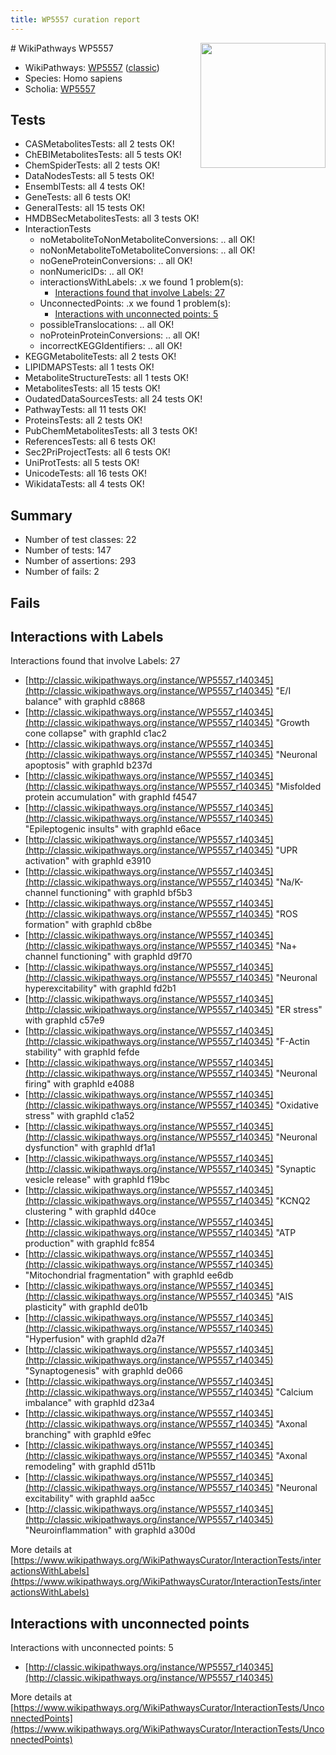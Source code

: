 ```yaml
---
title: WP5557 curation report
---
```


<img style="float: right; width: 200px" src="https://upload.wikimedia.org/wikipedia/commons/thumb/8/83/Wplogo_with_text_500.png/640px-Wplogo_with_text_500.png" />
# WikiPathways WP5557

* WikiPathways: [WP5557](https://wikipathways.org/pathways/WP5557) ([classic](https://classic.wikipathways.org/instance/WP5557))
* Species: Homo sapiens
* Scholia: [WP5557](https://scholia.toolforge.org/wikipathways/WP5557)
## Tests
* CASMetabolitesTests: all 2 tests OK!
* ChEBIMetabolitesTests: all 5 tests OK!
* ChemSpiderTests: all 2 tests OK!
* DataNodesTests: all 5 tests OK!
* EnsemblTests: all 4 tests OK!
* GeneTests: all 6 tests OK!
* GeneralTests: all 15 tests OK!
* HMDBSecMetabolitesTests: all 3 tests OK!
* InteractionTests
    * noMetaboliteToNonMetaboliteConversions: .. all OK!
    * noNonMetaboliteToMetaboliteConversions: .. all OK!
    * noGeneProteinConversions: .. all OK!
    * nonNumericIDs: .. all OK!
    * interactionsWithLabels: .x we found 1 problem(s):
        * [Interactions found that involve Labels: 27](#fe97a8de)
    * UnconnectedPoints: .x we found 1 problem(s):
        * [Interactions with unconnected points: 5](#35a61add)
    * possibleTranslocations: .. all OK!
    * noProteinProteinConversions: .. all OK!
    * incorrectKEGGIdentifiers: .. all OK!
* KEGGMetaboliteTests: all 2 tests OK!
* LIPIDMAPSTests: all 1 tests OK!
* MetaboliteStructureTests: all 1 tests OK!
* MetabolitesTests: all 15 tests OK!
* OudatedDataSourcesTests: all 24 tests OK!
* PathwayTests: all 11 tests OK!
* ProteinsTests: all 2 tests OK!
* PubChemMetabolitesTests: all 3 tests OK!
* ReferencesTests: all 6 tests OK!
* Sec2PriProjectTests: all 6 tests OK!
* UniProtTests: all 5 tests OK!
* UnicodeTests: all 16 tests OK!
* WikidataTests: all 4 tests OK!


## Summary

* Number of test classes: 22
* Number of tests: 147
* Number of assertions: 293
* Number of fails: 2

## Fails

<a name="fe97a8de" />

## Interactions with Labels

Interactions found that involve Labels: 27

* [http://classic.wikipathways.org/instance/WP5557_r140345](http://classic.wikipathways.org/instance/WP5557_r140345) "E/I balance" with graphId c8868
* [http://classic.wikipathways.org/instance/WP5557_r140345](http://classic.wikipathways.org/instance/WP5557_r140345) "Growth cone collapse" with graphId c1ac2
* [http://classic.wikipathways.org/instance/WP5557_r140345](http://classic.wikipathways.org/instance/WP5557_r140345) "Neuronal apoptosis" with graphId b237d
* [http://classic.wikipathways.org/instance/WP5557_r140345](http://classic.wikipathways.org/instance/WP5557_r140345) "Misfolded protein accumulation" with graphId f4547
* [http://classic.wikipathways.org/instance/WP5557_r140345](http://classic.wikipathways.org/instance/WP5557_r140345) "Epileptogenic insults" with graphId e6ace
* [http://classic.wikipathways.org/instance/WP5557_r140345](http://classic.wikipathways.org/instance/WP5557_r140345) "UPR activation" with graphId e3910
* [http://classic.wikipathways.org/instance/WP5557_r140345](http://classic.wikipathways.org/instance/WP5557_r140345) "Na/K-channel functioning" with graphId bf5b3
* [http://classic.wikipathways.org/instance/WP5557_r140345](http://classic.wikipathways.org/instance/WP5557_r140345) "ROS formation" with graphId cb8be
* [http://classic.wikipathways.org/instance/WP5557_r140345](http://classic.wikipathways.org/instance/WP5557_r140345) "Na+ channel functioning" with graphId d9f70
* [http://classic.wikipathways.org/instance/WP5557_r140345](http://classic.wikipathways.org/instance/WP5557_r140345) "Neuronal hyperexcitability" with graphId fd2b1
* [http://classic.wikipathways.org/instance/WP5557_r140345](http://classic.wikipathways.org/instance/WP5557_r140345) "ER stress" with graphId c57e9
* [http://classic.wikipathways.org/instance/WP5557_r140345](http://classic.wikipathways.org/instance/WP5557_r140345) "F-Actin stability" with graphId fefde
* [http://classic.wikipathways.org/instance/WP5557_r140345](http://classic.wikipathways.org/instance/WP5557_r140345) "Neuronal firing" with graphId e4088
* [http://classic.wikipathways.org/instance/WP5557_r140345](http://classic.wikipathways.org/instance/WP5557_r140345) "Oxidative stress" with graphId c1a52
* [http://classic.wikipathways.org/instance/WP5557_r140345](http://classic.wikipathways.org/instance/WP5557_r140345) "Neuronal dysfunction" with graphId df1a1
* [http://classic.wikipathways.org/instance/WP5557_r140345](http://classic.wikipathways.org/instance/WP5557_r140345) "Synaptic vesicle release" with graphId f19bc
* [http://classic.wikipathways.org/instance/WP5557_r140345](http://classic.wikipathways.org/instance/WP5557_r140345) "KCNQ2 clustering " with graphId d40ce
* [http://classic.wikipathways.org/instance/WP5557_r140345](http://classic.wikipathways.org/instance/WP5557_r140345) "ATP production" with graphId fc854
* [http://classic.wikipathways.org/instance/WP5557_r140345](http://classic.wikipathways.org/instance/WP5557_r140345) "Mitochondrial fragmentation" with graphId ee6db
* [http://classic.wikipathways.org/instance/WP5557_r140345](http://classic.wikipathways.org/instance/WP5557_r140345) "AIS plasticity" with graphId de01b
* [http://classic.wikipathways.org/instance/WP5557_r140345](http://classic.wikipathways.org/instance/WP5557_r140345) "Hyperfusion" with graphId d2a7f
* [http://classic.wikipathways.org/instance/WP5557_r140345](http://classic.wikipathways.org/instance/WP5557_r140345) "Synaptogenesis" with graphId de066
* [http://classic.wikipathways.org/instance/WP5557_r140345](http://classic.wikipathways.org/instance/WP5557_r140345) "Calcium imbalance" with graphId d23a4
* [http://classic.wikipathways.org/instance/WP5557_r140345](http://classic.wikipathways.org/instance/WP5557_r140345) "Axonal branching" with graphId e9fec
* [http://classic.wikipathways.org/instance/WP5557_r140345](http://classic.wikipathways.org/instance/WP5557_r140345) "Axonal remodeling" with graphId d511b
* [http://classic.wikipathways.org/instance/WP5557_r140345](http://classic.wikipathways.org/instance/WP5557_r140345) "Neuronal excitability" with graphId aa5cc
* [http://classic.wikipathways.org/instance/WP5557_r140345](http://classic.wikipathways.org/instance/WP5557_r140345) "Neuroinflammation" with graphId a300d


More details at [https://www.wikipathways.org/WikiPathwaysCurator/InteractionTests/interactionsWithLabels](https://www.wikipathways.org/WikiPathwaysCurator/InteractionTests/interactionsWithLabels)

<a name="35a61add" />

## Interactions with unconnected points

Interactions with unconnected points: 5

* [http://classic.wikipathways.org/instance/WP5557_r140345](http://classic.wikipathways.org/instance/WP5557_r140345)


More details at [https://www.wikipathways.org/WikiPathwaysCurator/InteractionTests/UnconnectedPoints](https://www.wikipathways.org/WikiPathwaysCurator/InteractionTests/UnconnectedPoints)

